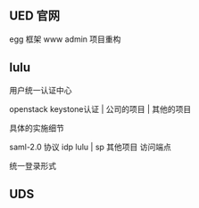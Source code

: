 ## UED 官网

egg 框架
www
admin
项目重构

## lulu

用户统一认证中心

openstack keystone认证 | 公司的项目 | 其他的项目

具体的实施细节

saml-2.0 协议 
idp lulu | sp 其他项目
访问端点

统一登录形式



## UDS 

